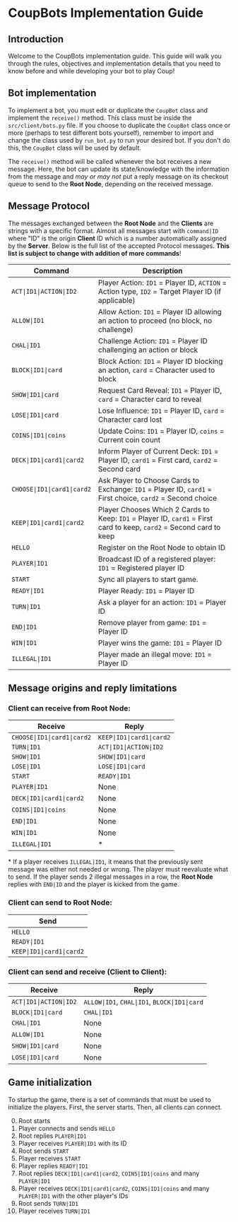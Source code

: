 # CoupBots Implementation Guide
## Introduction
Welcome to the CoupBots implementation guide. This guide will walk you through the rules, objectives and implementation details that you need to know before and while developing your bot to play Coup! 

## Bot implementation
To implement a bot, you must edit or duplicate the `CoupBot` class and implement the `receive()` method. This class must be inside the `src/client/bots.py` file. If you choose to duplicate the `CoupBot` class once or more (perhaps to test different bots yourself), remember to import and change the class used by `run_bot.py` to run your desired bot. If you don't do this, the `CoupBot` class will be used by default.

The `receive()` method will be called whenever the bot receives a new message. Here, the bot can update its state/knowledge with the information from the message and *may or may not* put a reply message on its checkout queue to send to the **Root Node**, depending on the received message.


## Message Protocol
The messages exchanged between the **Root Node** and the **Clients** are strings with a specific format. Almost all messages start with `command|ID` where "ID" is the origin **Client** ID which is a number automatically assigned by the **Server**. Below is the full list of the accepted Protocol messages. **This list is subject to change with addition of more commands**!

| Command | Description |
|---------|-------------|
| `ACT\|ID1\|ACTION\|ID2` | Player Action: `ID1` = Player ID, `ACTION` = Action type, `ID2` = Target Player ID (if applicable) |
| `ALLOW\|ID1`                | Allow Action: `ID1` = Player ID allowing an action to proceed (no block, no challenge) |
| `CHAL\|ID1`                | Challenge Action: `ID1` = Player ID challenging an action or block |
| `BLOCK\|ID1\|card`         | Block Action: `ID1` = Player ID blocking an action, `card` = Character used to block |
| `SHOW\|ID1\|card`            | Request Card Reveal: `ID1` = Player ID, `card` = Character card to reveal |
| `LOSE\|ID1\|card`            | Lose Influence: `ID1` = Player ID, `card` = Character card lost |
| `COINS\|ID1\|coins`         | Update Coins: `ID1` = Player ID, `coins` = Current coin count |
| `DECK\|ID1\|card1\|card2`     | Inform Player of Current Deck: `ID1` = Player ID, `card1` = First card, `card2` = Second card |
| `CHOOSE\|ID1\|card1\|card2`   | Ask Player to Choose Cards to Exchange: `ID1` = Player ID, `card1` = First choice, `card2` = Second choice |
| `KEEP\|ID1\|card1\|card2`     | Player Chooses Which 2 Cards to Keep: `ID1` = Player ID, `card1` = First card to keep, `card2` = Second card to keep |
| `HELLO` | Register on the Root Node to obtain ID |
| `PLAYER\|ID1` | Broadcast ID of a registered player: `ID1` = Registered player ID |
| `START` | Sync all players to start game. |
| `READY\|ID1`                | Player Ready: `ID1` = Player ID |
| `TURN\|ID1` | Ask a player for an action: `ID1` = Player ID |
| `END\|ID1` | Remove player from game: `ID1` = Player ID |
| `WIN\|ID1` | Player wins the game: `ID1` = Player ID |
| `ILLEGAL\|ID1` | Player made an illegal move: `ID1` = Player ID |

## Message origins and reply limitations

### **Client** can receive from **Root Node**:
| Receive | Reply |
|---------|-------|
| `CHOOSE\|ID1\|card1\|card2` | `KEEP\|ID1\|card1\|card2` |
| `TURN\|ID1` | `ACT\|ID1\|ACTION\|ID2` |
| `SHOW\|ID1` | `SHOW\|ID1\|card` |
| `LOSE\|ID1` | `LOSE\|ID1\|card` |
| `START` | `READY\|ID1` |
| `PLAYER\|ID1` | None |
| `DECK\|ID1\|card1\|card2` | None |
| `COINS\|ID1\|coins` | None |
| `END\|ID1` | None |
| `WIN\|ID1` | None |
| `ILLEGAL\|ID1` | * |

\* If a player receives `ILLEGAL|ID1`, it means that the previously sent message was either not needed or wrong. The player must reevaluate what to send. If the player sends 2 illegal messages in a row, the **Root Node** replies with `END|ID` and the player is kicked from the game.

### **Client** can send to **Root Node**:
| Send |
|------|
| `HELLO` |
| `READY\|ID1` |
| `KEEP\|ID1\|card1\|card2` |

### **Client** can send and receive (**Client** to **Client**):
| Receive | Reply |
|---------|-------|
| `ACT\|ID1\|ACTION\|ID2` | `ALLOW\|ID1`, `CHAL\|ID1`, `BLOCK\|ID1\|card` |
| `BLOCK\|ID1\|card` | `CHAL\|ID1` |
| `CHAL\|ID1` | None |
| `ALLOW\|ID1` | None |
| `SHOW\|ID1\|card` | None |
| `LOSE\|ID1\|card` | None |

## Game initialization
To startup the game, there is a set of commands that must be used to initialize the players. First, the server starts. Then, all clients can connect.


0. Root starts
1. Player connects and sends `HELLO`
2. Root replies `PLAYER|ID1`
3. Player receives `PLAYER|ID1` with its ID
4. Root sends `START`
5. Player receives `START`
6. Player replies `READY|ID1`
7. Root replies `DECK|ID1|card1|card2`, `COINS|ID1|coins` and many `PLAYER|ID1`
8. Player receives `DECK|ID1|card1|card2`, `COINS|ID1|coins` and many `PLAYER|ID1` with the other player's IDs
9. Root sends `TURN|ID1`
10. Player receives `TURN|ID1`